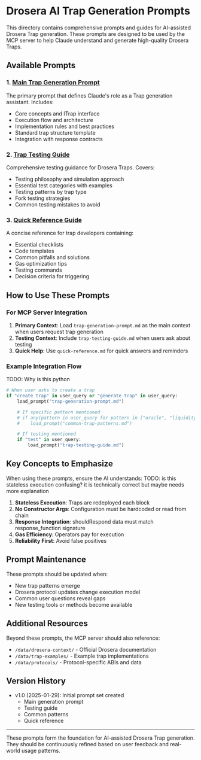 # Drosera AI Trap Generation Prompts

This directory contains comprehensive prompts and guides for AI-assisted Drosera Trap generation. These prompts are designed to be used by the MCP server to help Claude understand and generate high-quality Drosera Traps.

## Available Prompts

### 1. [Main Trap Generation Prompt](./trap-generation-prompt.md)

The primary prompt that defines Claude's role as a Trap generation assistant. Includes:

- Core concepts and ITrap interface
- Execution flow and architecture
- Implementation rules and best practices
- Standard trap structure template
- Integration with response contracts

### 2. [Trap Testing Guide](./trap-testing-guide.md)

Comprehensive testing guidance for Drosera Traps. Covers:

- Testing philosophy and simulation approach
- Essential test categories with examples
- Testing patterns by trap type
- Fork testing strategies
- Common testing mistakes to avoid

### 3. [Quick Reference Guide](./quick-reference.md)

A concise reference for trap developers containing:

- Essential checklists
- Code templates
- Common pitfalls and solutions
- Gas optimization tips
- Testing commands
- Decision criteria for triggering

## How to Use These Prompts

### For MCP Server Integration

1. **Primary Context**: Load `trap-generation-prompt.md` as the main context when users request trap generation
2. **Testing Context**: Include `trap-testing-guide.md` when users ask about testing
3. **Quick Help**: Use `quick-reference.md` for quick answers and reminders

### Example Integration Flow

TODO: Why is this python

```python
# When user asks to create a trap
if "create trap" in user_query or "generate trap" in user_query:
    load_prompt("trap-generation-prompt.md")

    # If specific pattern mentioned
    # if any(pattern in user_query for pattern in ["oracle", "liquidity", "fee", "bridge"]):
    #    load_prompt("common-trap-patterns.md")

    # If testing mentioned
    if "test" in user_query:
        load_prompt("trap-testing-guide.md")
```

## Key Concepts to Emphasize

When using these prompts, ensure the AI understands:
TODO: is this stateless execution confusing? it is technically correct but maybe needs more explanation

1. **Stateless Execution**: Traps are redeployed each block
2. **No Constructor Args**: Configuration must be hardcoded or read from chain
3. **Response Integration**: shouldRespond data must match response_function signature
4. **Gas Efficiency**: Operators pay for execution
5. **Reliability First**: Avoid false positives

## Prompt Maintenance

These prompts should be updated when:

- New trap patterns emerge
- Drosera protocol updates change execution model
- Common user questions reveal gaps
- New testing tools or methods become available

## Additional Resources

Beyond these prompts, the MCP server should also reference:

- `/data/drosera-context/` - Official Drosera documentation
- `/data/trap-examples/` - Example trap implementations
- `/data/protocols/` - Protocol-specific ABIs and data

## Version History

- v1.0 (2025-01-29): Initial prompt set created
  - Main generation prompt
  - Testing guide
  - Common patterns
  - Quick reference

---

These prompts form the foundation for AI-assisted Drosera Trap generation. They should be continuously refined based on user feedback and real-world usage patterns.
